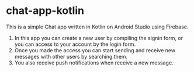 # chat-app-kotlin
This is a simple Chat app written in Kotlin on Android Studio using Firebase.

1. In this app you can create a new user by compiling the signin form, or you can access to your account by the login form.
2. Once you made the access you can start sending and receive new messages with other users by searching them.
3. You also receive push notifications when receive a new message.

